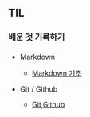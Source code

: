 ## TIL

### 배운 것 기록하기

#### 
- Markdown
    - [Markdown 기초](https://github.com/MinaeCho/TIL/blob/main/STUDY/Markdown%20%EA%B8%B0%EC%B4%88.md)

- Git / Github
    - [Git,Github](STUDY/Git,GitHub)

